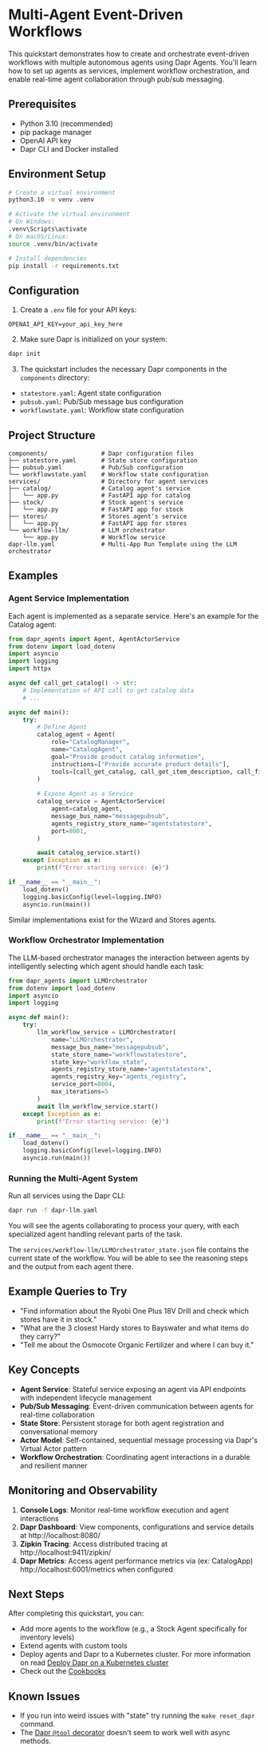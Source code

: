 # Multi-Agent Event-Driven Workflows
This quickstart demonstrates how to create and orchestrate event-driven workflows with multiple autonomous agents using Dapr Agents. You'll learn how to set up agents as services, implement workflow orchestration, and enable real-time agent collaboration through pub/sub messaging.

## Prerequisites
- Python 3.10 (recommended)
- pip package manager
- OpenAI API key
- Dapr CLI and Docker installed

## Environment Setup

```bash
# Create a virtual environment
python3.10 -m venv .venv

# Activate the virtual environment
# On Windows:
.venv\Scripts\activate
# On macOS/Linux:
source .venv/bin/activate

# Install dependencies
pip install -r requirements.txt
```

## Configuration

1. Create a `.env` file for your API keys:

```env
OPENAI_API_KEY=your_api_key_here
```

2. Make sure Dapr is initialized on your system:

```bash
dapr init
```

3. The quickstart includes the necessary Dapr components in the `components` directory:

- `statestore.yaml`: Agent state configuration
- `pubsub.yaml`: Pub/Sub message bus configuration
- `workflowstate.yaml`: Workflow state configuration

## Project Structure

```
components/               # Dapr configuration files
├── statestore.yaml       # State store configuration
├── pubsub.yaml           # Pub/Sub configuration
└── workflowstate.yaml    # Workflow state configuration
services/                 # Directory for agent services
├── catalog/              # Catalog agent's service
│   └── app.py            # FastAPI app for catalog
├── stock/                # Stock agent's service
│   └── app.py            # FastAPI app for stock
├── stores/               # Stores agent's service
│   └── app.py            # FastAPI app for stores
└── workflow-llm/         # LLM orchestrator
    └── app.py            # Workflow service        
dapr-llm.yaml             # Multi-App Run Template using the LLM orchestrator
```

## Examples

### Agent Service Implementation

Each agent is implemented as a separate service. Here's an example for the Catalog agent:

```python
from dapr_agents import Agent, AgentActorService
from dotenv import load_dotenv
import asyncio
import logging
import httpx

async def call_get_catalog() -> str:
    # Implementation of API call to get catalog data
    # ...

async def main():
    try:
        # Define Agent
        catalog_agent = Agent(
            role="CatalogManager",
            name="CatalogAgent",
            goal="Provide product catalog information",
            instructions=["Provide accurate product details"],
            tools=[call_get_catalog, call_get_item_description, call_find_item]
        )
        
        # Expose Agent as a Service
        catalog_service = AgentActorService(
            agent=catalog_agent,
            message_bus_name="messagepubsub",
            agents_registry_store_name="agentstatestore",
            port=8001,
        )

        await catalog_service.start()
    except Exception as e:
        print(f"Error starting service: {e}")

if __name__ == "__main__":
    load_dotenv()
    logging.basicConfig(level=logging.INFO)
    asyncio.run(main())
```

Similar implementations exist for the Wizard and Stores agents.

### Workflow Orchestrator Implementation

The LLM-based orchestrator manages the interaction between agents by intelligently selecting which agent should handle each task:

```python
from dapr_agents import LLMOrchestrator
from dotenv import load_dotenv
import asyncio
import logging

async def main():
    try:
        llm_workflow_service = LLMOrchestrator(
            name="LLMOrchestrator",
            message_bus_name="messagepubsub",
            state_store_name="workflowstatestore",
            state_key="workflow_state",
            agents_registry_store_name="agentstatestore",
            agents_registry_key="agents_registry",
            service_port=8004,
            max_iterations=5
        )
        await llm_workflow_service.start()
    except Exception as e:
        print(f"Error starting service: {e}")

if __name__ == "__main__":
    load_dotenv()
    logging.basicConfig(level=logging.INFO)
    asyncio.run(main())
```

### Running the Multi-Agent System

Run all services using the Dapr CLI:

```bash
dapr run -f dapr-llm.yaml 
```

You will see the agents collaborating to process your query, with each specialized agent handling relevant parts of the task.

The `services/workflow-llm/LLMOrchestrator_state.json` file contains the current state of the workflow. You will be able to see the reasoning steps and the output from each agent there.

## Example Queries to Try

- "Find information about the Ryobi One Plus 18V Drill and check which stores have it in stock."
- "What are the 3 closest Hardy stores to Bayswater and what items do they carry?"
- "Tell me about the Osmocote Organic Fertilizer and where I can buy it."

## Key Concepts
- **Agent Service**: Stateful service exposing an agent via API endpoints with independent lifecycle management
- **Pub/Sub Messaging**: Event-driven communication between agents for real-time collaboration
- **State Store**: Persistent storage for both agent registration and conversational memory
- **Actor Model**: Self-contained, sequential message processing via Dapr's Virtual Actor pattern
- **Workflow Orchestration**: Coordinating agent interactions in a durable and resilient manner

## Monitoring and Observability
1. **Console Logs**: Monitor real-time workflow execution and agent interactions
2. **Dapr Dashboard**: View components, configurations and service details at http://localhost:8080/
3. **Zipkin Tracing**: Access distributed tracing at http://localhost:9411/zipkin/
4. **Dapr Metrics**: Access agent performance metrics via (ex: CatalogApp) http://localhost:6001/metrics when configured

## Next Steps

After completing this quickstart, you can:

- Add more agents to the workflow (e.g., a Stock Agent specifically for inventory levels)
- Extend agents with custom tools
- Deploy agents and Dapr to a Kubernetes cluster. For more information on read [Deploy Dapr on a Kubernetes cluster](https://docs.dapr.io/operations/hosting/kubernetes/kubernetes-deploy)
- Check out the [Cookbooks](../../cookbook/)

## Known Issues

- If you run into weird issues with "state" try running the `make reset_dapr` command.
- The [Dapr `@tool` decorator](https://github.com/dapr/dapr-agents/blob/main/quickstarts/03-agent-tool-call/weather_tools.py) doesn't seem to work well with async methods.

